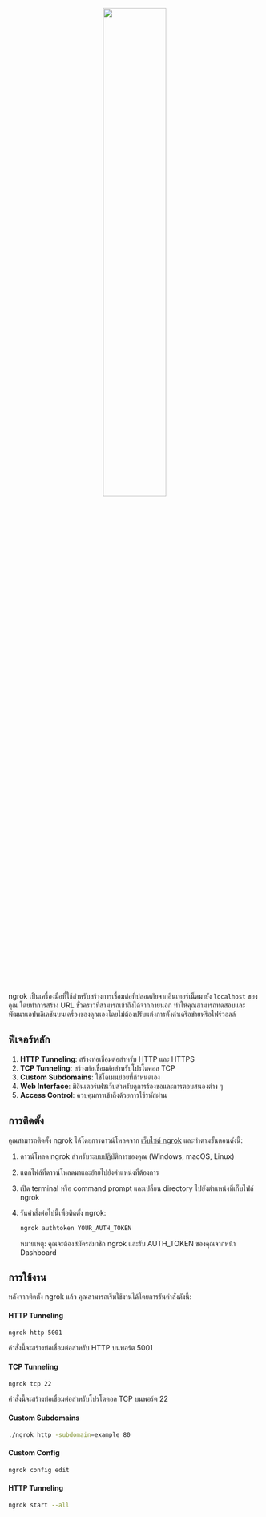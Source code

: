 <p align="center" width="100%">
    <img width="50%" src="https://miro.medium.com/v2/resize:fit:1400/format:webp/0*QnME_9MKnpJNH0XW.png"> 
</p>

ngrok เป็นเครื่องมือที่ใช้สำหรับสร้างการเชื่อมต่อที่ปลอดภัยจากอินเทอร์เน็ตมายัง `localhost` ของคุณ โดยทำการสร้าง URL ชั่วคราวที่สามารถเข้าถึงได้จากภายนอก ทำให้คุณสามารถทดสอบและพัฒนาแอปพลิเคชันบนเครื่องของคุณเองโดยไม่ต้องปรับแต่งการตั้งค่าเครือข่ายหรือไฟร์วอลล์

## ฟีเจอร์หลัก

1. **HTTP Tunneling**: สร้างท่อเชื่อมต่อสำหรับ HTTP และ HTTPS
2. **TCP Tunneling**: สร้างท่อเชื่อมต่อสำหรับโปรโตคอล TCP
3. **Custom Subdomains**: ใช้โดเมนย่อยที่กำหนดเอง
4. **Web Interface**: มีอินเตอร์เฟซเว็บสำหรับดูการร้องขอและการตอบสนองต่าง ๆ
5. **Access Control**: ควบคุมการเข้าถึงด้วยการใช้รหัสผ่าน

## การติดตั้ง

คุณสามารถติดตั้ง ngrok ได้โดยการดาวน์โหลดจาก [เว็บไซต์ ngrok](https://ngrok.com/download) และทำตามขั้นตอนดังนี้:

1. ดาวน์โหลด ngrok สำหรับระบบปฏิบัติการของคุณ (Windows, macOS, Linux)
2. แตกไฟล์ที่ดาวน์โหลดมาและย้ายไปยังตำแหน่งที่ต้องการ
3. เปิด terminal หรือ command prompt และเปลี่ยน directory ไปยังตำแหน่งที่เก็บไฟล์ ngrok
4. รันคำสั่งต่อไปนี้เพื่อติดตั้ง ngrok:

   ```sh
   ngrok authtoken YOUR_AUTH_TOKEN
   ```
   หมายเหตุ: คุณจะต้องสมัครสมาชิก ngrok และรับ AUTH_TOKEN ของคุณจากหน้า Dashboard

## การใช้งาน
หลังจากติดตั้ง ngrok แล้ว คุณสามารถเริ่มใช้งานได้โดยการรันคำสั่งดังนี้:

#### HTTP Tunneling
````sh
ngrok http 5001
````
คำสั่งนี้จะสร้างท่อเชื่อมต่อสำหรับ HTTP บนพอร์ต 5001

#### TCP Tunneling
```sh
ngrok tcp 22
```
คำสั่งนี้จะสร้างท่อเชื่อมต่อสำหรับโปรโตคอล TCP บนพอร์ต 22

#### Custom Subdomains
```sh
./ngrok http -subdomain=example 80
```


#### Custom Config 
```sh
ngrok config edit
```

####  HTTP Tunneling
```sh
ngrok start --all
```
